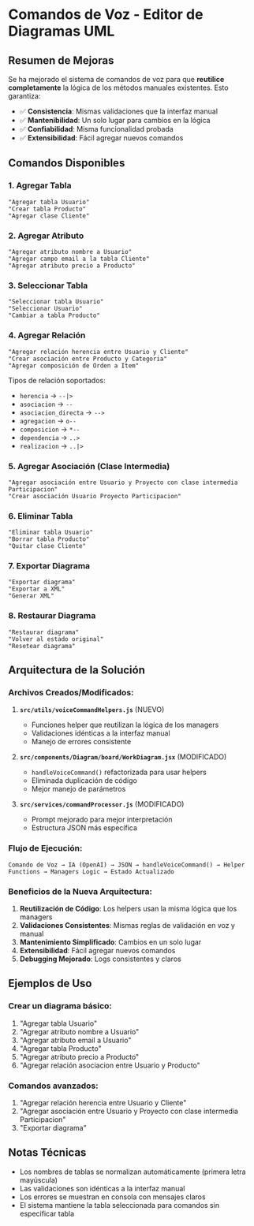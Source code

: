 # Comandos de Voz - Editor de Diagramas UML

## Resumen de Mejoras

Se ha mejorado el sistema de comandos de voz para que **reutilice completamente** la lógica de los métodos manuales existentes. Esto garantiza:

- ✅ **Consistencia**: Mismas validaciones que la interfaz manual
- ✅ **Mantenibilidad**: Un solo lugar para cambios en la lógica
- ✅ **Confiabilidad**: Misma funcionalidad probada
- ✅ **Extensibilidad**: Fácil agregar nuevos comandos

## Comandos Disponibles

### 1. **Agregar Tabla**
```
"Agregar tabla Usuario"
"Crear tabla Producto"
"Agregar clase Cliente"
```

### 2. **Agregar Atributo**
```
"Agregar atributo nombre a Usuario"
"Agregar campo email a la tabla Cliente"
"Agregar atributo precio a Producto"
```

### 3. **Seleccionar Tabla**
```
"Seleccionar tabla Usuario"
"Seleccionar Usuario"
"Cambiar a tabla Producto"
```

### 4. **Agregar Relación**
```
"Agregar relación herencia entre Usuario y Cliente"
"Crear asociación entre Producto y Categoria"
"Agregar composición de Orden a Item"
```

Tipos de relación soportados:
- `herencia` → `--|>`
- `asociacion` → `--`
- `asociacion_directa` → `-->`
- `agregacion` → `o--`
- `composicion` → `*--`
- `dependencia` → `..>`
- `realizacion` → `..|>`

### 5. **Agregar Asociación (Clase Intermedia)**
```
"Agregar asociación entre Usuario y Proyecto con clase intermedia Participacion"
"Crear asociación Usuario Proyecto Participacion"
```

### 6. **Eliminar Tabla**
```
"Eliminar tabla Usuario"
"Borrar tabla Producto"
"Quitar clase Cliente"
```

### 7. **Exportar Diagrama**
```
"Exportar diagrama"
"Exportar a XML"
"Generar XML"
```

### 8. **Restaurar Diagrama**
```
"Restaurar diagrama"
"Volver al estado original"
"Resetear diagrama"
```

## Arquitectura de la Solución

### Archivos Creados/Modificados:

1. **`src/utils/voiceCommandHelpers.js`** (NUEVO)
   - Funciones helper que reutilizan la lógica de los managers
   - Validaciones idénticas a la interfaz manual
   - Manejo de errores consistente

2. **`src/components/Diagram/board/WorkDiagram.jsx`** (MODIFICADO)
   - `handleVoiceCommand()` refactorizada para usar helpers
   - Eliminada duplicación de código
   - Mejor manejo de parámetros

3. **`src/services/commandProcessor.js`** (MODIFICADO)
   - Prompt mejorado para mejor interpretación
   - Estructura JSON más específica

### Flujo de Ejecución:

```
Comando de Voz → IA (OpenAI) → JSON → handleVoiceCommand() → Helper Functions → Managers Logic → Estado Actualizado
```

### Beneficios de la Nueva Arquitectura:

1. **Reutilización de Código**: Los helpers usan la misma lógica que los managers
2. **Validaciones Consistentes**: Mismas reglas de validación en voz y manual
3. **Mantenimiento Simplificado**: Cambios en un solo lugar
4. **Extensibilidad**: Fácil agregar nuevos comandos
5. **Debugging Mejorado**: Logs consistentes y claros

## Ejemplos de Uso

### Crear un diagrama básico:
1. "Agregar tabla Usuario"
2. "Agregar atributo nombre a Usuario"
3. "Agregar atributo email a Usuario"
4. "Agregar tabla Producto"
5. "Agregar atributo precio a Producto"
6. "Agregar relación asociacion entre Usuario y Producto"

### Comandos avanzados:
1. "Agregar relación herencia entre Usuario y Cliente"
2. "Agregar asociación entre Usuario y Proyecto con clase intermedia Participacion"
3. "Exportar diagrama"

## Notas Técnicas

- Los nombres de tablas se normalizan automáticamente (primera letra mayúscula)
- Las validaciones son idénticas a la interfaz manual
- Los errores se muestran en consola con mensajes claros
- El sistema mantiene la tabla seleccionada para comandos sin especificar tabla
